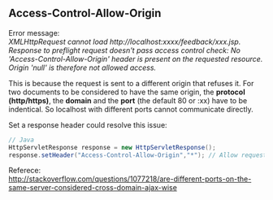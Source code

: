 ## Access-Control-Allow-Origin
Error message:   
*XMLHttpRequest cannot load http://localhost:xxxx/feedback/xxx.jsp. Response to preflight request doesn't pass access control check: No 'Access-Control-Allow-Origin' header is present on the requested resource. Origin 'null' is therefore not allowed access.*

This is because the request is sent to a different origin that refuses it. For two documents to be considered to have the same origin, the **protocol (http/https)**, the **domain** and the **port** (the default 80 or :xx) have to be indentical. So localhost with different ports cannot communicate directly.  

Set a response header could resolve this issue:
```java
// Java
HttpServletResponse response = new HttpServletResponse();
response.setHeader("Access-Control-Allow-Origin","*"); // Allow request from all domains
```

Referece:  
http://stackoverflow.com/questions/1077218/are-different-ports-on-the-same-server-considered-cross-domain-ajax-wise
